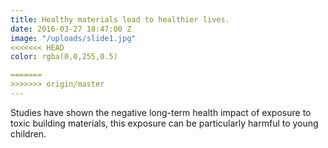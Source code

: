 ```yaml
---
title: Healthy materials lead to healthier lives.
date: 2016-03-27 18:47:00 Z
image: "/uploads/slide1.jpg"
<<<<<<< HEAD
color: rgba(0,0,255,0.5)

=======
>>>>>>> origin/master
---
```


Studies have shown the negative long-term health impact of exposure to toxic building materials, this exposure can be particularly harmful to young children.
